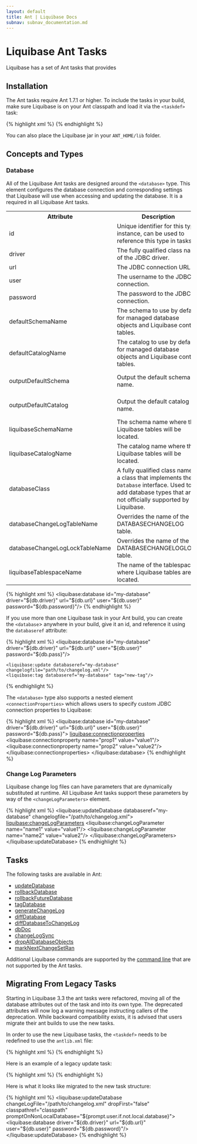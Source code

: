 ```yaml
---
layout: default
title: Ant | Liquibase Docs
subnav: subnav_documentation.md
---
```


# Liquibase Ant Tasks #

Liquibase has a set of Ant tasks that provides 

## Installation ##

The Ant tasks require Ant 1.7.1 or higher. To include the tasks in your build, make sure Liquibase is on your Ant classpath and load it via the `<taskdef>` task:

{% highlight xml %}
<project name="Example" xmlns:liquibase="antlib:liquibase.integration.ant">
	<taskdef resource="liquibase/integration/ant/antlib.xml" uri="antlib:liquibase.integration.ant">
		<classpath path="path/to/liquibase/libs"/>
	</taskdef>
</project>
{% endhighlight %}

You can also place the Liquibase jar in your `ANT_HOME/lib` folder.

## Concepts and Types ##

### Database ###

All of the Liquibase Ant tasks are designed around the `<database>` type. This element configures the database connection and corresponding settings that Liquibase will use when accessing and updating the database. It is a required in all Liquibase Ant tasks.

<table>
    <tr>
        <th>Attribute</th>
        <th>Description</th>
        <th>Required</th>
    </tr>
    <tr>
        <td>id</td>
        <td>Unique identifier for this type instance, can be used to reference this type in tasks.</td>
        <td>No</td>
    </tr>
    <tr>
        <td>driver</td>
        <td>The fully qualified class name of the JDBC driver.</td>
        <td>Yes</td>
    </tr>
    <tr>
        <td>url</td>
        <td>The JDBC connection URL.</td>
        <td>Yes</td>
    </tr>
    <tr>
        <td>user</td>
        <td>The username to the JDBC connection.</td>
        <td>No</td>
    </tr>
    <tr>
        <td>password</td>
        <td>The password to the JDBC connection.</td>
        <td>No</td>
    </tr>
    <tr>
        <td>defaultSchemaName</td>
        <td>The schema to use by default for managed database objects and Liquibase control tables.</td>
        <td>No</td>
    </tr>
    <tr>
        <td>defaultCatalogName</td>
        <td>The catalog to use by default for managed database objects and Liquibase control tables.</td>
        <td>No</td>
    </tr>
    <tr>
        <td>outputDefaultSchema</td>
        <td>Output the default schema name.</td>
        <td>No; Default is true</td>
    </tr>
    <tr>
        <td>outputDefaultCatalog</td>
        <td>Output the default catalog name.</td>
        <td>No; Default is true</td>
    </tr>
    <tr>
        <td>liquibaseSchemaName</td>
        <td>The schema name where the Liquibase tables will be located.</td>
        <td>No</td>
    </tr>
    <tr>
        <td>liquibaseCatalogName</td>
        <td>The catalog name where the Liquibase tables will be located.</td>
        <td>No</td>
    </tr>
    <tr>
        <td>databaseClass</td>
        <td>A fully qualified class name of a class that implements the <code>Database</code> interface. Used to add database types that are not officially supported by Liquibase.</td>
        <td>No</td>
    </tr>
    <tr>
        <td>databaseChangeLogTableName</td>
        <td>Overrides the name of the DATABASECHANGELOG table.</td>
        <td>No</td>
    </tr>
    <tr>
        <td>databaseChangeLogLockTableName</td>
        <td>Overrides the name of the DATABASECHANGELOGLOCK table.</td>
        <td>No</td>
    </tr>
    <tr>
        <td>liquibaseTablespaceName</td>
        <td>The name of the tablespace where Liquibase tables are located.</td>
        <td>No</td>
    </tr>
</table>

{% highlight xml %}
	<liquibase:database id="my-database" driver="${db.driver}" url="${db.url}" user="${db.user}" password="${db.password}"/>
{% endhighlight %}

If you use more than one Liquibase task in your Ant build, you can create the `<database`> anywhere in your build, give it an id, and reference it using the `databaseref` attribute:

{% highlight xml %}
	<liquibase:database id="my-database" driver="${db.driver}" url="${db.url}" user="${db.user}" password="${db.pass}"/>
	
	<liquibase:update databaseref="my-database" changelogfile="path/to/changelog.xml"/>
	<liquibase:tag databaseref="my-database" tag="new-tag"/>
{% endhighlight %}

The `<database>` type also supports a nested element `<connectionProperties>` which allows users to specify custom JDBC connection properties to Liquibase:

{% highlight xml %}
<liquibase:database id="my-database" driver="${db.driver}" url="${db.url}" user="${db.user}" password="${db.pass}">
	<liquibase:connectionproperties>
		<liquibase:connectionproperty name="prop1" value="value1"/>
		<liquibase:connectionproperty name="prop2" value="value2"/>
		<propertyset>
			<propertyref prefix="liquibase"/>
		</propertyset>
	</liquibase:connectionproperties>
</liquibase:database>
{% endhighlight %}

### Change Log Parameters ###

Liquibase change log files can have parameters that are dynamically substituted at runtime. All Liquibase Ant tasks support these parameters by way of the `<changeLogParameters>` element.

{% highlight xml %}
<liquibase:updateDatabase databaseref="my-database" changelogfile="/path/to/changelog.xml">
	<liquibase:changeLogParameters>
		<liquibase:changeLogParameter name="name1" value="value1"/>
		<liquibase:changeLogParameter name="name2" value="value2"/>
		<propertyset>
			<propertyref prefix="params"/>
		</propertyset>
	</liquibase:changeLogParameters>
</liquibase:updateDatabase>
{% endhighlight %}

## Tasks ##

The following tasks are available in Ant:

* [updateDatabase](updatedatabase_ant_task.html)
* [rollbackDatabase](rollbackdatabase_ant_task.html)
* [rollbackFutureDatabase](rollbackfuturedatabase_ant_task.html)
* [tagDatabase](tagdatabase_ant_task.html)
* [generateChangeLog](generatechangelog_ant_task.html)
* [diffDatabase](diffdatabase_ant_task.html)
* [diffDatabaseToChangeLog](diffdatabasetochangelog_ant_task.html)
* [dbDoc](dbdoc_ant_task.html)
* [changeLogSync](changelogsync_ant_task.html)
* [dropAllDatabaseObjects](dropalldatabaseobjects_ant_task.html)
* [markNextChangeSetRan](marknextchangesetran_ant_task.html)

Additional Liquibase commands are supported by the [command line](../command_line.html) that are not supported by the Ant tasks.

## Migrating From Legacy Tasks ##

Starting in Liquibase 3.3 the ant tasks were refactored, moving all of the database attributes out of the task and into its own type. The deprecated attributes will now log a warning message instructing callers of the deprecation. While backward compatibility exists, it is advised that users migrate their ant builds to use the new tasks.

In order to use the new Liquibase tasks, the `<taskdef>` needs to be redefined to use the `antlib.xml` file:

{% highlight xml %}
<project name="Example" xmlns:liquibase="antlib:liquibase.integration.ant">
	<taskdef resource="liquibase/integration/ant/antlib.xml" uri="antlib:liquibase.integration.ant">
		<classpath path="path/to/liquibase/libs"/>
	</taskdef>
</project>
{% endhighlight %}

Here is an example of a legacy update task:

{% highlight xml %}
<updateDatabase changeLogFile="${db.changelog.file}" 
				driver="${db.driver}"
				url="${db.url}"
				username="${db.username}"
				password="${db.password}"
				promptOnNonLocalDatabase="${prompt.user.if.not.local.database}"
				dropFirst="false"
				classpathref="classpath"/>
{% endhighlight %}

Here is what it looks like migrated to the new task structure:

{% highlight xml %}
<liquibase:updateDatabase changeLogFile="/path/to/changelog.xml" 
						  dropFirst="false" 
						  classpathref="classpath"
						  promptOnNonLocalDatabase="${prompt.user.if.not.local.database}">
	<liquibase:database driver="${db.driver}" 
						url="${db.url}" 
						user="${db.user}" 
						password="${db.password}"/>
</liquibase:updateDatabase>
{% endhighlight %}
